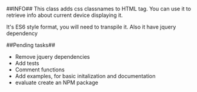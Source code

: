 
##INFO##
This class adds css classnames to HTML tag.
You can use it to retrieve info about current device displaying it.

It's ES6 style format, you will need to transpile it.
Also it have jquery dependency


##Pending tasks##

* Remove jquery dependencies
* Add tests
* Comment functions
* Add examples, for basic initalization and documentation
* evaluate create an NPM package
